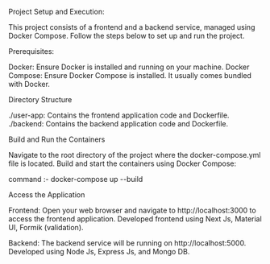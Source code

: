 Project Setup and Execution:

This project consists of a frontend and a backend service, managed using Docker Compose. Follow the steps below to set up and run the project.

Prerequisites:

Docker: Ensure Docker is installed and running on your machine.
Docker Compose: Ensure Docker Compose is installed. It usually comes bundled with Docker.

Directory Structure

./user-app: Contains the frontend application code and Dockerfile.
./backend: Contains the backend application code and Dockerfile.


Build and Run the Containers

Navigate to the root directory of the project where the docker-compose.yml file is located. Build and start the containers using Docker Compose:

command :-  docker-compose up --build

Access the Application

Frontend: Open your web browser and navigate to http://localhost:3000 to access the frontend application. 
Developed frontend using Next Js, Material UI, Formik (validation).

Backend: The backend service will be running on http://localhost:5000. 
Developed using Node Js, Express Js, and Mongo DB.
